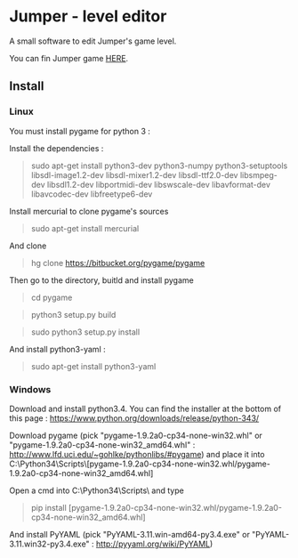 # Jumper - level editor

A small software to edit Jumper's game level.

You can fin Jumper game [HERE](https://github.com/ycornamusaz/jumper).

## Install

### Linux

You must install pygame for python 3 :

Install the dependencies :
> sudo apt-get install python3-dev python3-numpy python3-setuptools libsdl-image1.2-dev libsdl-mixer1.2-dev libsdl-ttf2.0-dev libsmpeg-dev libsdl1.2-dev  libportmidi-dev libswscale-dev libavformat-dev libavcodec-dev libfreetype6-dev

Install mercurial to clone pygame's sources
> sudo apt-get install mercurial

And clone
> hg clone https://bitbucket.org/pygame/pygame

Then  go to the directory, buitld and install pygame
> cd pygame

> python3 setup.py build

> sudo python3 setup.py install

And install python3-yaml :

> sudo apt-get install python3-yaml

### Windows

Download and install python3.4. You can find the installer at the bottom of this page : https://www.python.org/downloads/release/python-343/


Download pygame (pick "pygame-1.9.2a0-cp34-none-win32.whl" or "pygame-1.9.2a0-cp34-none-win32\_amd64.whl" : http://www.lfd.uci.edu/~gohlke/pythonlibs/#pygame) and place it into C:\\Python34\\Scripts\\[pygame-1.9.2a0-cp34-none-win32.whl/pygame-1.9.2a0-cp34-none-win32\_amd64.whl]

Open a cmd into C:\\Python34\\Scripts\\ and type 

> pip install [pygame-1.9.2a0-cp34-none-win32.whl/pygame-1.9.2a0-cp34-none-win32\_amd64.whl]

And install PyYAML (pick "PyYAML-3.11.win-amd64-py3.4.exe" or "PyYAML-3.11.win32-py3.4.exe" : http://pyyaml.org/wiki/PyYAML)
